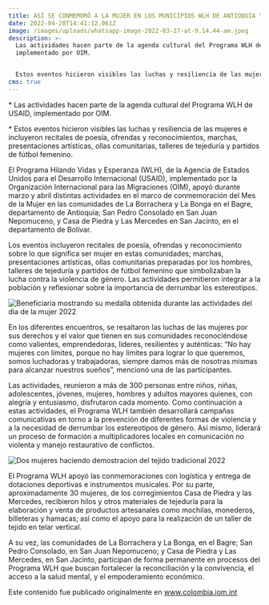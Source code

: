 ```yaml
---
title: ASÍ SE CONMEMORÓ A LA MUJER EN LOS MUNICIPIOS WLH DE ANTIOQUIA Y BOLÍVAR
date: 2022-04-28T14:41:12.061Z
image: /images/uploads/whatsapp-image-2022-03-27-at-9.14.44-am.jpeg
description: >-
  Las actividades hacen parte de la agenda cultural del Programa WLH de USAID,
  implementado por OIM.


  Estos eventos hicieron visibles las luchas y resiliencia de las mujeres e incluyeron recitales de poesía, ofrendas y reconocimientos, marchas, presentaciones artísticas, ollas comunitarias, talleres de tejeduría y partidos de fútbol femenino.
cms: true
---
```

\* Las actividades hacen parte de la agenda cultural del Programa WLH de USAID, implementado por OIM.

\* Estos eventos hicieron visibles las luchas y resiliencia de las mujeres e incluyeron recitales de poesía, ofrendas y reconocimientos, marchas, presentaciones artísticas, ollas comunitarias, talleres de tejeduría y partidos de fútbol femenino.

El Programa Hilando Vidas y Esperanza (WLH), de la Agencia de Estados Unidos para el Desarrollo Internacional (USAID), implementado por la Organización Internacional para las Migraciones (OIM), apoyó durante marzo y abril distintas actividades en el marco de conmemoración del Mes de la Mujer en las comunidades de La Borrachera y La Bonga en el Bagre, departamento de Antioquia; San Pedro Consolado en San Juan Nepomuceno, y Casa de Piedra y Las Mercedes en San Jacinto, en el departamento de Bolívar.

Los eventos incluyeron recitales de poesía, ofrendas y reconocimiento sobre lo que significa ser mujer en estas comunidades; marchas, presentaciones artísticas, ollas comunitarias preparadas por los hombres, talleres de tejeduría y partidos de fútbol femenino que simbolizaban la lucha contra la violencia de género. Las actividades permitieron integrar a la población y reflexionar sobre la importancia de derrumbar los estereotipos. 

![Beneficiaria mostrando su medalla obtenida durante las actividades del dia de la mujer 2022](/images/uploads/whatsapp-image-2022-03-27-at-9.14.48-am.jpeg "Beneficiaria mostrando su medalla obtenida durante las actividades del dia de la mujer 2022")

En los diferentes encuentros, se resaltaron las luchas de las mujeres por sus derechos y el valor que tienen en sus comunidades reconociéndose como valientes, emprendedoras, líderes, resilientes y auténticas: “No hay mujeres con límites, porque no hay límites para lograr lo que queremos, somos luchadoras y trabajadoras, siempre damos más de nosotras mismas para alcanzar nuestros sueños”, mencionó una de las participantes. 

Las actividades, reunieron a más de 300 personas entre niños, niñas, adolescentes, jóvenes, mujeres, hombres y adultos mayores quienes, con alegría y entusiasmo, disfrutaron cada momento. Como continuación a estas actividades, el Programa WLH también desarrollará campañas comunicativas en torno a la prevención de diferentes formas de violencia y a la necesidad de derrumbar los estereotipos de género. Así mismo, liderará un proceso de formación a multiplicadores locales en comunicación no violenta y manejo restaurativo de conflictos. 

![Dos mujeres haciendo demostracion del tejido tradicional 2022](/images/uploads/whatsapp-image-2022-03-31-at-6.16.29-pm.jpeg "Dos mujeres haciendo demostracion del tejido tradicional 2022")

El Programa WLH apoyó las conmemoraciones con logística y entrega de dotaciones deportivas e instrumentos musicales. Por su parte, aproximadamente 30 mujeres, de los corregimientos Casa de Piedra y las Mercedes, recibieron hilos y otros materiales de tejeduría para la elaboración y venta de productos artesanales como mochilas, monederos, billeteras y hamacas; así como el apoyo para la realización de un taller de tejido en telar vertical. 

A su vez, las comunidades de La Borrachera y La Bonga, en el Bagre; San Pedro Consolado, en San Juan Nepomuceno; y Casa de Piedra y Las Mercedes, en San Jacinto, participan de forma permanente en procesos del Programa WLH que buscan fortalecer la reconciliación y la convivencia, el acceso a la salud mental, y el empoderamiento económico.

Este contenido fue publicado originalmente en www.colombia.iom.int